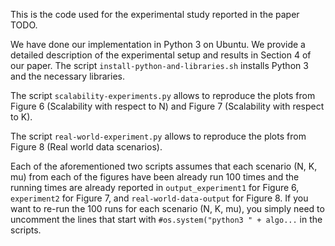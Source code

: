 This is the code used for the experimental study reported in the paper TODO.

We have done our implementation in Python 3 on Ubuntu.
We provide a detailed description of the experimental setup and results in Section 4 of our paper.
The script `install-python-and-libraries.sh` installs Python 3 and the necessary libraries.

The script `scalability-experiments.py` allows to reproduce the plots from Figure 6 (Scalability with respect to N) and Figure 7 (Scalability with respect to K).

The script `real-world-experiment.py` allows to reproduce the plots from Figure 8 (Real world data scenarios).

Each of the aforementioned two scripts assumes that each scenario (N, K, mu) from each of the figures have been already run 100 times and the running times are already reported in `output_experiment1` for Figure 6, `experiment2` for Figure 7, and `real-world-data-output` for Figure 8.
If you want to re-run the 100 runs for each scenario (N, K, mu), you simply need to uncomment the lines that start with `#os.system("python3 " + algo...` in the scripts.
